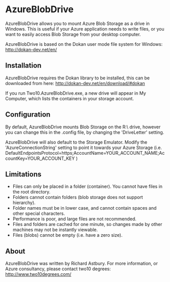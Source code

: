 AzureBlobDrive
==============
AzureBlobDrive allows you to mount Azure Blob Storage as a drive in Windows. This is useful if your Azure application needs to write files, or you want to easily access Blob Storage from your desktop computer.

AzureBlobDrive is based on the Dokan user mode file system for Windows: http://dokan-dev.net/en/

Installation
------------

AzureBlobDrive requires the Dokan library to be installed, this can be downloaded from here: http://dokan-dev.net/en/download/#dokan

If you run Two10.AzureBlobDrive.exe, a new drive will appear in My Computer, which lists the containers in your storage account.

Configuration
-------------

By default, AzureBlobDrive mounts Blob Storage on the R:\ drive, however you can change this in the .config file, by changing the 'DriveLetter' setting.

AzureBlobDrive will also default to the Storage Emulator. Modify the 'AzureConnectionString' setting to point it towards your Azure Storage (i.e. DefaultEndpointsProtocol=https;AccountName=YOUR_ACCOUNT_NAME;AccountKey=YOUR_ACCOUNT_KEY )

Limitations
-----------

 - Files can only be placed in a folder (container). You cannot have files in the root directory.
 - Folders cannot contain folders (blob storage does not support hierarchy).
 - Folder names must be in lower case, and cannot contain spaces and other special characters.
 - Performance is poor, and large files are not recommended.
 - Files and folders are cached for one minute, so changes made by other machines may not be instantly viewable.
 - Files (blobs) cannot be empty (i.e. have a zero size).

About
-----
AzureBlobDrive was written by Richard Astbury. For more information, or Azure consultancy, please contact two10 degrees: http://www.two10degrees.com/ 


